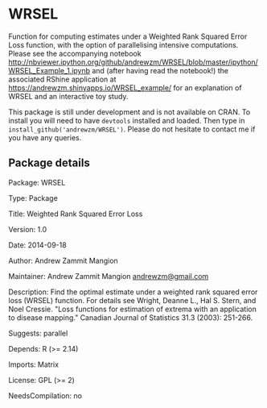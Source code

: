 WRSEL
=====

Function for computing estimates under a Weighted Rank Squared Error Loss function, with the option of parallelising intensive computations. Please see the accompanying notebook http://nbviewer.ipython.org/github/andrewzm/WRSEL/blob/master/ipython/WRSEL_Example_1.ipynb and (after having read the notebook!) the associated RShine application at https://andrewzm.shinyapps.io/WRSEL_example/ for an explanation of WRSEL and an interactive toy study.

This package is still under development and is not available on CRAN. To install you will need to have `devtools` installed and loaded. Then type in  `install_github('andrewzm/WRSEL')`. Please do not hesitate to contact me if you have any queries. 

Package details
------------------

Package: WRSEL

Type: Package

Title: Weighted Rank Squared Error Loss

Version: 1.0

Date: 2014-09-18

Author: Andrew Zammit Mangion

Maintainer: Andrew Zammit Mangion <andrewzm@gmail.com>

Description: Find the optimal estimate under a weighted rank squared error loss
    (WRSEL) function. For details see Wright, Deanne L., Hal S. Stern, and Noel
    Cressie. "Loss functions for estimation of extrema with an application to
    disease mapping." Canadian Journal of Statistics 31.3 (2003): 251-266.

Suggests:
    parallel

Depends:
    R (>= 2.14)

Imports:
    Matrix

License: GPL (>= 2)

NeedsCompilation: no
